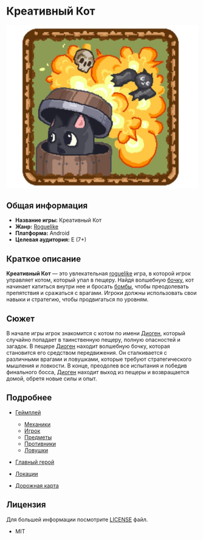# Креативный Кот

![Creative Cat Icon](assets/icon.jpg)

## Общая информация

- **Название игры:** Креативный Кот
- **Жанр:** [Roguelike](https://ru.wikipedia.org/wiki/Roguelike)
- **Платформа:** Android
- **Целевая аудитория:** E (7+)

## Краткое описание

**Креативный Кот** — это увлекательная [roguelike](https://ru.wikipedia.org/wiki/Roguelike) игра, в которой игрок управляет котом, который упал в пещеру. Найдя волшебную [бочку](doc/gameplay/player/Barrel.md), кот начинает катиться внутри нее и бросать [бомбы](doc/gameplay/player/projectiles/Bomb.md), чтобы преодолевать препятствия и сражаться с врагами. Игроки должны использовать свои навыки и стратегию, чтобы продвигаться по уровням.

## Сюжет

В начале игры игрок знакомится с котом по имени [Диоген](doc/Diogenes.md), который случайно попадает в таинственную пещеру, полную опасностей и загадок. В пещере [Диоген](doc/Diogenes.md) находит волшебную бочку, которая становится его средством передвижения. Он сталкивается с различными врагами и ловушками, которые требуют стратегического мышления и ловкости. В конце, преодолев все испытания и победив финального босса, [Диоген](doc/Diogenes.md) находит выход из пещеры и возвращается домой, обретя новые силы и опыт.

## Подробнее

- [Геймплей](doc/gameplay/Description.md)

  - [Механики](doc/gameplay/Mechanics.md)
  - [Игрок](doc/gameplay/player/player.md)
  - [Предметы](doc/gameplay/Items.md)
  - [Противники](doc/gameplay/enemies/enemies.md)
  - [Ловушки](doc/gameplay/Traps.md)

- [Главный герой](doc/Diogenes.md)
- [Локации](doc/Locations.md)
- [Дорожная карта](doc/Roadmap.md)

## Лицензия

Для большей информации посмотрите [LICENSE](LICENSE) файл.

- MIT
